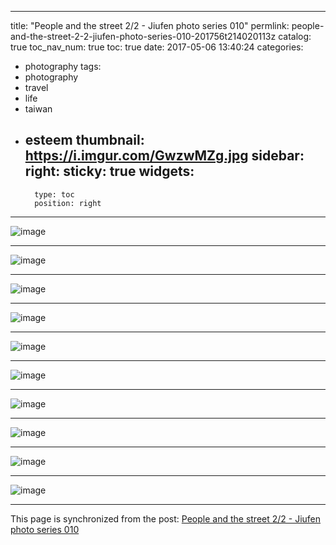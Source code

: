 
---
title: "People and the street 2/2 - Jiufen photo series 010"
permlink: people-and-the-street-2-2-jiufen-photo-series-010-201756t214020113z
catalog: true
toc_nav_num: true
toc: true
date: 2017-05-06 13:40:24
categories:
- photography
tags:
- photography
- travel
- life
- taiwan
- esteem
thumbnail: https://i.imgur.com/GwzwMZg.jpg
sidebar:
    right:
        sticky: true
widgets:
    -
        type: toc
        position: right
---


![image](https://i.imgur.com/GwzwMZg.jpg)<hr> ![image](https://i.imgur.com/gfQONDo.jpg)<hr> ![image](https://i.imgur.com/o1ATwy7.jpg)<hr> ![image](https://i.imgur.com/i8Mt16u.jpg)<hr> ![image](https://i.imgur.com/n70xfmk.jpg)<hr> ![image](https://i.imgur.com/OV1drFz.jpg)<hr> ![image](https://i.imgur.com/PdYROxp.jpg)<hr> ![image](https://i.imgur.com/f8tQqoe.jpg)<hr> ![image](https://i.imgur.com/WwCJW7P.jpg)<hr> ![image](https://i.imgur.com/30Vy1iE.jpg)

- - -

This page is synchronized from the post: [People and the street 2/2 - Jiufen photo series 010](https://steemit.com/@deanliu/people-and-the-street-2-2-jiufen-photo-series-010-201756t214020113z)
